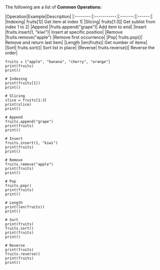 The following are a list of **Common Operations:**

|Operation|Example|Description|
|:--------:|:-----------:|:-------:|:------:|
|Indexing|	fruits[1]|	Get item at index 1|
|Slicing|	fruits[1:3]|	Get sublist from index 1 to 2|
|Append	|fruits.append("grape")|	Add item to end|
|Insert	|fruits.insert(1, "kiwi")|	Insert at specific position|
|Remove	|fruits.remove("apple")	|Remove first occurrence|
|Pop|	fruits.pop()|	Remove and return last item|
|Length	|len(fruits)|	Get number of items|
|Sort|	fruits.sort()|	Sort list in place|
|Reverse|	fruits.reverse()|	Reverse the order|

```python3.run
fruits = ["apple", "banana", "cherry", "orange"]
print(fruits)
print()

# Indexing
print(fruits[1])
print()

# Slicing
slice = fruits[1:3]
print(slice)
print()

# Append
fruits.append("grape")
print(fruits)
print()

# Insert
fruits.insert(1, "kiwi")
print(fruits)
print()

# Remove
fruits.remove("apple")
print(fruits)
print()

# Pop
fruits.pop()
print(fruits)
print()

# Length
print(len(fruits))
print()

# Sort
print(fruits)
fruits.sort()
print(fruits)
print()

# Reverse
print(fruits)
fruits.reverse()
print(fruits)
print()
```

